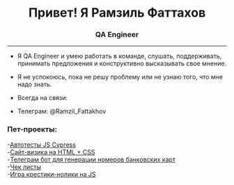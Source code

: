 <h1 align="center">Привет! Я Рамзиль Фаттахов</h1>
<h3 align="center">QA Engineer</h3>

---

- Я QA Engineer и умею работать в команде, слушать, поддерживать, принимать предложения и конструктивно высказывать свое мнение.<br>

- Я не успокоюсь, пока не решу проблему или не узнаю того, что мне надо знать.<br>

- Всегда на связи:<br>
- Телеграм: @Ramzil_Fattakhov

### Пет-проекты:

-[Автотесты JS Cypress](https://github.com/Ramzil-Fattakhov/cypress.js 'Автотесты JS Cypress')<br> -[Сайт-визика на HTML + CSS](https://ramzil-fattakhov.github.io/Ramzil-website/ 'Сайт-визика на HTML + CSS')<br> -[Телеграм бот для генерации номеров банковских карт](https://github.com/Ramzil-Fattakhov/tg-card-bot 'Телеграм бот который генерирует номера кредитных карт')<br> -[Чек листы](https://github.com/Ramzil-Fattakhov/Check-list 'Чек листы')<br> -[Игра крестики-нолики на JS](https://github.com/Ramzil-Fattakhov/tic-tac-toe 'Игра Крестики-нолики на JS')<br>
